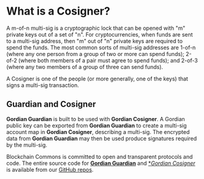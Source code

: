# What is a Cosigner?

A m-of-n multi-sig is a cryptographic lock that can be opened with "m" private keys out of a set of "n". For cryptocurrencies, when funds are sent to a multi-sig address, then "m" out of "n" private keys are required to spend the funds. The most common sorts of multi-sig addresses are 1-of-n (where any one person from a group of two or more can spend funds); 2-of-2 (where both members of a pair must agree to spend funds); and 2-of-3 (where any two members of a group of three can send funds).

A Cosigner is one of the people (or more generally, one of the keys) that signs a multi-sig transaction. 

## Guardian and Cosigner

**Gordian Guardian** is built to be used with **Gordian Cosigner**. A Gordian public key can be exported from **Gordian Guardian** to create a multi-sig account map in **Gordian Cosigner**, describing a multi-sig. The encrypted data from **Gordian Guardian** may then be used produce signatures required by the multi-sig.

Blockchain Commons is committed to open and transparent protocols and code. The entire source code for [**Gordian Guardian**](https://github.com/BlockchainCommons/iOS-GordianGuardian) and [**Gordian Cosigner*](https://github.com/BlockchainCommons/GordianCosigner-Catalyst) is available from our [GitHub repos](https://github.com/BlockchainCommons).

